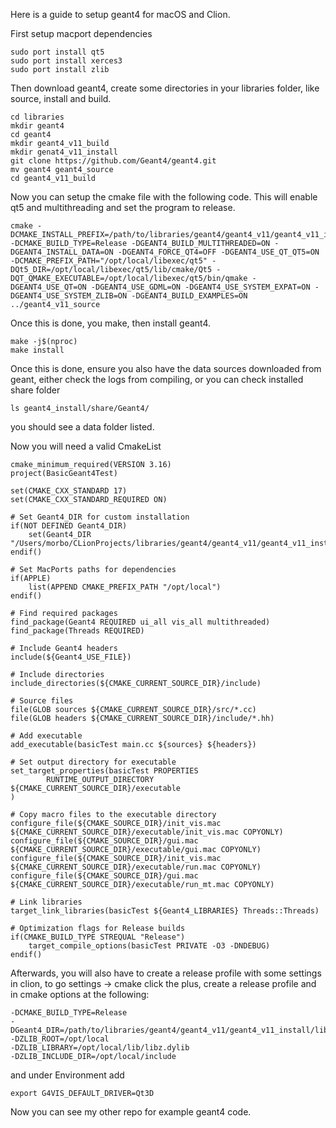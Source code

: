 Here is a guide to setup geant4 for macOS and Clion.

First setup macport dependencies

```
sudo port install qt5
sudo port install xerces3
sudo port install zlib
```
Then download geant4, create some directories in your libraries folder, like source, install and build.

```
cd libraries
mkdir geant4
cd geant4
mkdir geant4_v11_build
mkdir genat4_v11_install
git clone https://github.com/Geant4/geant4.git
mv geant4 geant4_source
cd geant4_v11_build
```
Now you can setup the cmake file with the following code. This will enable qt5 and multithreading and set the program to release.
```
cmake -DCMAKE_INSTALL_PREFIX=/path/to/libraries/geant4/geant4_v11/geant4_v11_install  -DCMAKE_BUILD_TYPE=Release -DGEANT4_BUILD_MULTITHREADED=ON -DGEANT4_INSTALL_DATA=ON -DGEANT4_FORCE_QT4=OFF -DGEANT4_USE_QT_QT5=ON -DCMAKE_PREFIX_PATH="/opt/local/libexec/qt5" -DQt5_DIR=/opt/local/libexec/qt5/lib/cmake/Qt5 -DQT_QMAKE_EXECUTABLE=/opt/local/libexec/qt5/bin/qmake -DGEANT4_USE_QT=ON -DGEANT4_USE_GDML=ON -DGEANT4_USE_SYSTEM_EXPAT=ON -DGEANT4_USE_SYSTEM_ZLIB=ON -DGEANT4_BUILD_EXAMPLES=ON ../geant4_v11_source
```
Once this is done, you make, then install geant4. 
```
make -j$(nproc)
make install
```
Once this is done, ensure you also have the data sources downloaded from geant, either check the logs from compiling, or you can check installed share folder

```
ls geant4_install/share/Geant4/
```
you should see a data folder listed. 

Now you will need a valid CmakeList

```
cmake_minimum_required(VERSION 3.16)
project(BasicGeant4Test)

set(CMAKE_CXX_STANDARD 17)
set(CMAKE_CXX_STANDARD_REQUIRED ON)

# Set Geant4_DIR for custom installation
if(NOT DEFINED Geant4_DIR)
    set(Geant4_DIR "/Users/morbo/CLionProjects/libraries/geant4/geant4_v11/geant4_v11_install/lib/cmake/Geant4")
endif()

# Set MacPorts paths for dependencies
if(APPLE)
    list(APPEND CMAKE_PREFIX_PATH "/opt/local")
endif()

# Find required packages
find_package(Geant4 REQUIRED ui_all vis_all multithreaded)
find_package(Threads REQUIRED)

# Include Geant4 headers
include(${Geant4_USE_FILE})

# Include directories
include_directories(${CMAKE_CURRENT_SOURCE_DIR}/include)

# Source files
file(GLOB sources ${CMAKE_CURRENT_SOURCE_DIR}/src/*.cc)
file(GLOB headers ${CMAKE_CURRENT_SOURCE_DIR}/include/*.hh)

# Add executable
add_executable(basicTest main.cc ${sources} ${headers})

# Set output directory for executable
set_target_properties(basicTest PROPERTIES
        RUNTIME_OUTPUT_DIRECTORY ${CMAKE_CURRENT_SOURCE_DIR}/executable
)

# Copy macro files to the executable directory
configure_file(${CMAKE_SOURCE_DIR}/init_vis.mac ${CMAKE_CURRENT_SOURCE_DIR}/executable/init_vis.mac COPYONLY)
configure_file(${CMAKE_SOURCE_DIR}/gui.mac ${CMAKE_CURRENT_SOURCE_DIR}/executable/gui.mac COPYONLY)
configure_file(${CMAKE_SOURCE_DIR}/init_vis.mac ${CMAKE_CURRENT_SOURCE_DIR}/executable/run.mac COPYONLY)
configure_file(${CMAKE_SOURCE_DIR}/gui.mac ${CMAKE_CURRENT_SOURCE_DIR}/executable/run_mt.mac COPYONLY)

# Link libraries
target_link_libraries(basicTest ${Geant4_LIBRARIES} Threads::Threads)

# Optimization flags for Release builds
if(CMAKE_BUILD_TYPE STREQUAL "Release")
    target_compile_options(basicTest PRIVATE -O3 -DNDEBUG)
endif()
```

Afterwards, you will also have to create a release profile with some settings in clion, to go settings -> cmake click the plus, create a release profile and in cmake options at the following:

```
-DCMAKE_BUILD_TYPE=Release
-DGeant4_DIR=/path/to/libraries/geant4/geant4_v11/geant4_v11_install/lib/cmake/Geant4
-DZLIB_ROOT=/opt/local
-DZLIB_LIBRARY=/opt/local/lib/libz.dylib
-DZLIB_INCLUDE_DIR=/opt/local/include
```

and under Environment add

```
export G4VIS_DEFAULT_DRIVER=Qt3D
```

Now you can see my other repo for example geant4 code.
